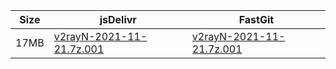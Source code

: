 |    Size   |     jsDelivr  | FastGit |
|  ---  |  ---  |  ---  |
| 17MB | [v2rayN-2021-11-21.7z.001](https://cdn.jsdelivr.net/gh/googleians/v2rayN-32@main/v2rayN-2021-11-21.7z.001) | [v2rayN-2021-11-21.7z.001](https://raw.fastgit.org/googleians/v2rayN-32/main/v2rayN-2021-11-21.7z.001) |
